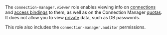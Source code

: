 The `connection-manager.viewer` role enables viewing info on [connections](../../metadata-hub/concepts/connection-manager.md) and [access bindings](../../iam/concepts/access-control/index.md#access-bindings) to them, as well as on the Connection Manager [quotas](../../metadata-hub/concepts/limits.md). It does not allow you to view [private](../../metadata-hub/concepts/secret.md) data, such as DB passwords.

This role also includes the `connection-manager.auditor` permissions.